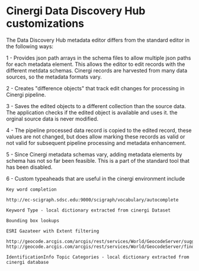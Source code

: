 # Cinergi Data Discovery Hub customizations

The Data Discovery Hub metadata editor differs from the standard editor in the following ways:

1 - Provides json path arrays in the schema files to allow multiple json paths for each metadata element. This allows the editor to edit     records with the different metdata schemas. Cinergi records are harvested from many data sources, so the metadata formats vary.
    
2 - Creates "difference objects" that track edit changes for processing in Cinergi pipeline.

3 - Saves the edited objects to a different collection than the source data.  The application checks if the edited object
    is available and uses it. the orginal source data is never modified.
    
4 - The pipeline processed data record is copied to the edited record, these values are not changed, but does allow
    marking these records as valid or not valid for subsequent pipeline processing and metadata enhancement.
    
5 - Since Cinergi metadata schemas vary, adding metadata elements by schema has not so far been feasible.  This is 
    a part of the standard tool that has been disabled.
    
6 - Custom typeaheads that are useful in the cinergi environment include

    Key word completion 
    
    http://ec-scigraph.sdsc.edu:9000/scigraph/vocabulary/autocomplete
    
    Keyword Type - local dictionary extracted from cinergi Dataset
    
    Bounding box lookups
    
    ESRI Gazateer with Extent filtering
    
    http://geocode.arcgis.com/arcgis/rest/services/World/GeocodeServer/suggest
    http://geocode.arcgis.com/arcgis/rest/services/World/GeocodeServer/findAddressCandidatesQQQsingleLine
    
    IdentificationInfo Topic Categories - local dictionary extracted from cinergi database
    
    
    
    
    
    
    
